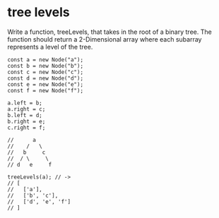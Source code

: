 # tree levels

Write a function, treeLevels, that takes in the root of a binary tree. The function should return a 2-Dimensional array where each subarray represents a level of the tree.

```
const a = new Node("a");
const b = new Node("b");
const c = new Node("c");
const d = new Node("d");
const e = new Node("e");
const f = new Node("f");

a.left = b;
a.right = c;
b.left = d;
b.right = e;
c.right = f;

//      a
//    /   \
//   b     c
//  / \     \
// d   e     f

treeLevels(a); // ->
// [
//   ['a'],
//   ['b', 'c'],
//   ['d', 'e', 'f']
// ]
```
